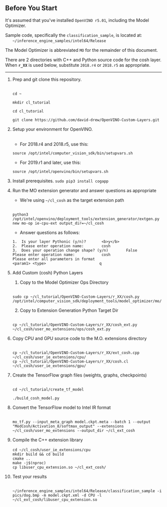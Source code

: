 

## Before You Start
It's assumed that you've installed `OpenVINO r5.01`, including the Model Optimizer.  

Sample code, specifically the `classification_sample`, is located at:<br>
&nbsp;&nbsp;&nbsp;&nbsp;&nbsp;&nbsp;`~/inference_engine_samples/intel64/Release`<br>

The Model Optimizer is abbreviated `MO` for the remainder of this document.

There are 2 directories with C++ and Python source code for the cosh layer. When <b>`r_XX`</b> is used below, substitute `2018.r4` or `2018.r5` as appropriate.

---

1. Prep and git clone this repository.<br><br>
    ```
    cd ~
    ```
    ```
    mkdir cl_tutorial
    ```
    ```
    cd cl_tutorial
    ```
    ```
    git clone https://github.com/david-drew/OpenVINO-Custom-Layers.git
    ```
2. Setup your environment for OpenVINO.<br><br>
    * For 2018.r4 and 2018.r5, use this:
    ```
    source /opt/intel/computer_vision_sdk/bin/setupvars.sh 
    ```
    * For 2019.r1 and later, use this:
    ```
    source /opt/intel/openvino/bin/setupvars.sh 
    ```
3. Install prerequisites.
    `sudo pip3 install cogapp`

3. Run the MO extension generator and answer questions as appropriate 
    * We're using `~/cl_cosh` as the target extension path<br><br>
    ```
    python3 /opt/intel/openvino/deployment_tools/extension_generator/extgen.py new mo-op ie-cpu-ext output_dir=~/cl_cosh
    ```
    * Answer questions as follows:
    ```
    1.  Is your layer Pythonic (y/n)?       <b>y</b>
    2.  Please enter operation name:        cosh
    3.  Does your operation change shape? (y/n)        False
    Please enter operation name:            cosh
    Please enter all parameters in format
    <param1> <type>                        q
    ```

4. Add Custom (cosh) Python Layers
    1. Copy to the Model Optimizer Ops Directory<br><br>
    ```
    sudo cp ~/cl_tutorial/OpenVINO-Custom-Layers/r_XX/cosh.py /opt/intel/computer_vision_sdk/deployment_tools/model_optimizer/mo/ops/
    ```

    2. Copy to Extension Generation Python Target Dir<br><br>
    ```
    cp ~/cl_tutorial/OpenVINO-Custom-Layers/r_XX/cosh_ext.py ~/cl_cosh/user_mo_extensions/ops/cosh_ext.py
    ```

5. Copy CPU and GPU source code to the M.O. extensions directory<br><br>
    ```
    cp ~/cl_tutorial/OpenVINO-Custom-Layers/r_XX/ext_cosh.cpp ~/cl_cosh/user_ie_extensions/cpu/
    cp ~/cl_tutorial/OpenVINO-Custom-Layers/r_XX/cosh.cl ~/cl_cosh/user_ie_extensions/gpu/
    ```

7. Create the TensorFlow graph files (weights, graphs, checkpoints)<br><br>
    ```
    cd ~/cl_tutorial/create_tf_model
    ```
    ```
    ./build_cosh_model.py
    ```

8. Convert the TensorFlow model to Intel IR format<br><br>
    ```
    mo_tf.py --input_meta_graph model.ckpt.meta --batch 1 --output "ModCosh/Activation_8/softmax_output" --extensions ~/cl_cosh/user_mo_extensions --output_dir ~/cl_ext_cosh
    ```

9. Compile the C++ extension library<br><br>
    ```cd ~/cl_cosh/user_ie_extensions/cpu```<br>
    ```mkdir build && cd build```<br>
    ```cmake ..```<br>
    ```make -j$(nproc)```<br>
    ```cp libuser_cpu_extension.so ~/cl_ext_cosh/```<br>

10. Test your results<br><br>
    ```
    ~/inference_engine_samples/intel64/Release/classification_sample -i pics/dog.bmp -m model.ckpt.xml -d CPU -l ~/cl_ext_cosh/libuser_cpu_extension.so 
    ```


